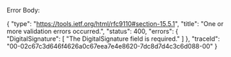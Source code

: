 
Error Body:

{
    "type": "https://tools.ietf.org/html/rfc9110#section-15.5.1",
    "title": "One or more validation errors occurred.",
    "status": 400,
    "errors": {
        "DigitalSignature": [
            "The DigitalSignature field is required."
        ]
    },
    "traceId": "00-02c67c3d646f4626a0c67eea7e4e8620-7dc8d7d4c3c6d088-00"
}